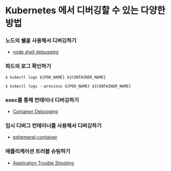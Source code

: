 # Kubernetes 에서 디버깅할 수 있는 다양한 방법 

### 노드의 쉘을 사용해서 디버깅하기

- [node shell debugging](https://kubernetes.io/ko/docs/tasks/debug/debug-application/debug-running-pod/#node-shell-session)

### 파드의 로그 확인하기 

```shell
$ kubectl logs ${POD_NAME} ${CONTAINER_NAME}

$ kubectl logs --previous ${POD_NAME} ${CONTAINER_NAME}
```

### exec를 통해 컨테이너 디버깅하기 

- [Container Debugging](https://kubernetes.io/ko/docs/tasks/debug/debug-application/debug-running-pod/#container-exec)

### 임시 디버그 컨테이너를 사용해서 디버깅하기 

- [ephemeral-container](https://kubernetes.io/ko/docs/tasks/debug/debug-application/debug-running-pod/#ephemeral-container)

### 애플리케이션 트러블 슈팅하기 

- [Application Trouble Shooting](https://kubernetes.io/ko/docs/tasks/debug/debug-application/)